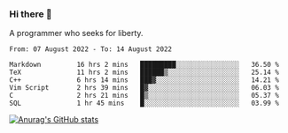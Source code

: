 ### Hi there 👋

<!--
**shejialuo/shejialuo** is a ✨ _special_ ✨ repository because its `README.md` (this file) appears on your GitHub profile.

Here are some ideas to get you started:

- 🔭 I’m currently working on ...
- 🌱 I’m currently learning ...
- 👯 I’m looking to collaborate on ...
- 🤔 I’m looking for help with ...
- 💬 Ask me about ...
- 📫 How to reach me: ...
- 😄 Pronouns: ...
- ⚡ Fun fact: ...
-->

A programmer who seeks for liberty.

<!--START_SECTION:waka-->

```text
From: 07 August 2022 - To: 14 August 2022

Markdown         16 hrs 2 mins   █████████░░░░░░░░░░░░░░░░   36.50 %
TeX              11 hrs 2 mins   ██████▒░░░░░░░░░░░░░░░░░░   25.14 %
C++              6 hrs 14 mins   ███▓░░░░░░░░░░░░░░░░░░░░░   14.21 %
Vim Script       2 hrs 39 mins   █▓░░░░░░░░░░░░░░░░░░░░░░░   06.03 %
C                2 hrs 21 mins   █▒░░░░░░░░░░░░░░░░░░░░░░░   05.37 %
SQL              1 hr 45 mins    █░░░░░░░░░░░░░░░░░░░░░░░░   03.99 %
```

<!--END_SECTION:waka-->

[![Anurag's GitHub stats](https://github-readme-stats.vercel.app/api?username=shejialuo&show_icons=true&theme=dracula)](https://github.com/anuraghazra/github-readme-stats)
